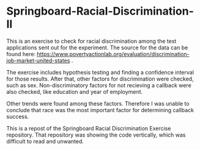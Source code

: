 # Springboard-Racial-Discrimination-II

This is an exercise to check for racial discrimination among the test applications sent out for the experiment. The source for the data can be found here: https://www.povertyactionlab.org/evaluation/discrimination-job-market-united-states .

The exercise includes hypothesis testing and finding a confidence interval for those results. After that, other factors for discrimination were checked, such as sex. Non-discriminatory factors for not recieving a callback were also checked, like education and year of employment.

Other trends were found among these factors. Therefore I was unable to conclude that race was the most important factor for determining callback success.

This is a repost of the Springboard Racial Discrimination Exercise repository. That repository was showing the code vertically, which was difficult to read and unwanted.
